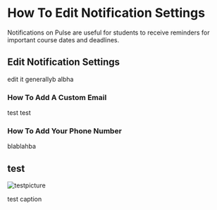 # How To Edit Notification Settings

Notifications on Pulse are useful for students to receive reminders for important course dates and deadlines.

## Edit Notification Settings
edit it generallyb albha


### How To Add A Custom Email
test test

### How To Add Your Phone Number
blablahba

## test
![testpicture](\photos\test.png)

  <figcaption>test caption</figcaption>
